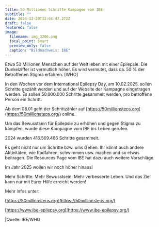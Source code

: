 ```yaml
---
title: 50 Millionen Schritte Kampagne vom IBE
subtitle: ""
date: 2024-12-28T12:04:47.272Z
draft: false
featured: false
image:
  filename: img_3206.png
  focal_point: Smart
  preview_only: false
  caption: "Bildnachweis: IBE"
---
```

Etwa 50 Millionen Menschen auf der Welt leben mit einer Epilepsie. Die Dunkelziffer ist vermutlich höher. Es wird vermutet, dass ca. 50 % der Betroffenen Stigma erfahren. \[WHO]

In den Wochen vor dem International Epilepsy Day, am 10.02.2025, sollen Schritte gezählt werden und auf der Website der Kampagne eingetragen werden. Es sollen 50.000.000 Schritte gesammelt werden, pro betroffene Person ein Schritt.

Ab dem 06.01 geht der Schrittzähler auf [https://50millionsteps.org](https://50millionsteps.org/) online. 

Um das Bewusstsein für Epilepsie zu erhöhen und gegen Stigma zu kämpfen, wurde diese Kampagne vom IBE ins Leben gerufen.



2024 wurden 416.509.466 Schritte gesammelt.

Es geht nicht nur um Schritte bzw. ums Gehen. Ihr könnt auch andere Aktivitäten, wie Radfahren, schwimmen usw. machen und so etwas beitragen. Die Resources Page vom IBE hat dazu auch weitere Vorschläge. 

Im Jahr 2025 wollen wir noch höher hinaus!

Mehr Schritte. Mehr Bewusstsein. Mehr verbesserte Leben. Und das Ziel kann nur mit Eurer Hilfe erreicht werden!

Mehr Infos unter:

[https://50millionsteps.org](https://50millionsteps.org/)

[https://www.ibe-epilepsy.org](https://www.ibe-epilepsy.org/)

\|Quelle: IBE/WHO